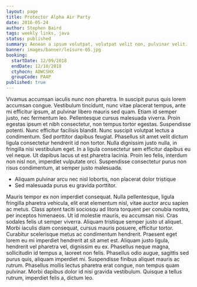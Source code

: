 ```yaml
---
layout: page
title: Protector Alpha Air Party
date: 2016-05-24
author: Stephen Baird
tags: weekly links, java
status: published
summary: Aenean a ipsum volutpat, volutpat velit non, pulvinar velit.
banner: images/banner/leisure-05.jpg
booking:
  startDate: 12/09/2018
  endDate: 12/10/2018
  ctyhocn: ADWCSHX
  groupCode: PAAP
published: true
---
```

Vivamus accumsan iaculis nunc non pharetra. In suscipit purus quis lorem accumsan congue. Vestibulum tincidunt, nunc vitae placerat tempus, ante mi efficitur ipsum, at pulvinar libero mauris sed quam. Etiam id semper justo, nec fermentum leo. Pellentesque cursus malesuada viverra. Proin egestas ipsum et nibh consectetur, non tempus tortor egestas. Suspendisse potenti. Nunc efficitur facilisis blandit. Nunc suscipit volutpat lectus a condimentum. Sed porttitor dapibus feugiat. Phasellus sit amet velit dictum ligula consectetur hendrerit id non tortor. Nulla dignissim justo nulla, in fringilla nisi vestibulum eget. In a ligula consectetur sem efficitur dapibus eu vel neque. Ut dapibus lacus ut est pharetra lacinia. Proin leo felis, interdum non nisl non, imperdiet vulputate orci. Suspendisse consectetur purus non risus condimentum, at semper justo malesuada.

* Aliquam pulvinar arcu nec nisl lobortis, non placerat dolor tristique
* Sed malesuada purus eu gravida porttitor.

Mauris tempor ex non imperdiet consequat. Nulla pellentesque, ligula fringilla pharetra vehicula, elit erat elementum nisl, vitae auctor arcu sapien ac metus. Class aptent taciti sociosqu ad litora torquent per conubia nostra, per inceptos himenaeos. Ut id molestie mauris, eu accumsan nisi. Cras sodales felis ut semper viverra. Aliquam tristique semper justo ut aliquet. Morbi iaculis diam consequat, cursus mauris posuere, efficitur tortor. Curabitur scelerisque metus ac condimentum hendrerit. Praesent eget lorem eu mi imperdiet hendrerit at sit amet est. Aliquam justo ligula, hendrerit vel pharetra vel, dignissim eu ex. Phasellus neque magna, sollicitudin id tempus a, laoreet non felis. Phasellus odio augue, sagittis sed purus quis, aliquam imperdiet mi. Suspendisse finibus aliquet mauris ac rutrum. Phasellus mollis lectus pharetra erat congue, non tempus quam pulvinar. Morbi dapibus dolor id nisi gravida vestibulum. Quisque a tellus rutrum, imperdiet felis a, dictum leo.
